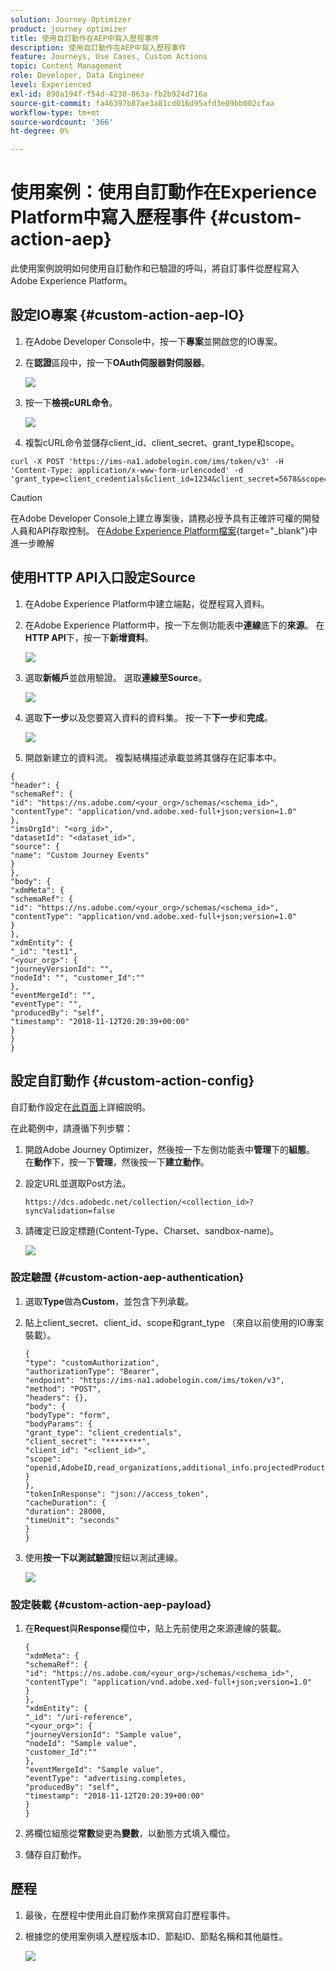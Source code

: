 ```yaml
---
solution: Journey Optimizer
product: journey optimizer
title: 使用自訂動作在AEP中寫入歷程事件
description: 使用自訂動作在AEP中寫入歷程事件
feature: Journeys, Use Cases, Custom Actions
topic: Content Management
role: Developer, Data Engineer
level: Experienced
exl-id: 890a194f-f54d-4230-863a-fb2b924d716a
source-git-commit: fa46397b87ae3a81cd016d95afd3e09bb002cfaa
workflow-type: tm+mt
source-wordcount: '366'
ht-degree: 0%

---
```


# 使用案例：使用自訂動作在Experience Platform中寫入歷程事件 {#custom-action-aep}

此使用案例說明如何使用自訂動作和已驗證的呼叫，將自訂事件從歷程寫入Adobe Experience Platform。

## 設定IO專案 {#custom-action-aep-IO}

1. 在Adobe Developer Console中，按一下&#x200B;**專案**&#x200B;並開啟您的IO專案。

1. 在&#x200B;**認證**&#x200B;區段中，按一下&#x200B;**OAuth伺服器對伺服器**。

   ![](assets/custom-action-aep-1.png)

1. 按一下&#x200B;**檢視cURL命令**。

   ![](assets/custom-action-aep-2.png)

1. 複製cURL命令並儲存client_id、client_secret、grant_type和scope。

```
curl -X POST 'https://ims-na1.adobelogin.com/ims/token/v3' -H 'Content-Type: application/x-www-form-urlencoded' -d 'grant_type=client_credentials&client_id=1234&client_secret=5678&scope=openid,AdobeID,read_organizations,additional_info.projectedProductContext,session'
```

>[!CAUTION]
>
>在Adobe Developer Console上建立專案後，請務必授予具有正確許可權的開發人員和API存取控制。 在[Adobe Experience Platform檔案](https://experienceleague.adobe.com/zh-hant/docs/experience-platform/landing/platform-apis/api-authentication#grant-developer-and-api-access-control){target="_blank"}中進一步瞭解

## 使用HTTP API入口設定Source

1. 在Adobe Experience Platform中建立端點，從歷程寫入資料。

1. 在Adobe Experience Platform中，按一下左側功能表中&#x200B;**連線**&#x200B;底下的&#x200B;**來源**。 在&#x200B;**HTTP API**&#x200B;下，按一下&#x200B;**新增資料**。

   ![](assets/custom-action-aep-3.png)

1. 選取&#x200B;**新帳戶**&#x200B;並啟用驗證。 選取&#x200B;**連線至Source**。

   ![](assets/custom-action-aep-4.png)

1. 選取&#x200B;**下一步**&#x200B;以及您要寫入資料的資料集。 按一下&#x200B;**下一步**&#x200B;和&#x200B;**完成**。

   ![](assets/custom-action-aep-5.png)

1. 開啟新建立的資料流。 複製結構描述承載並將其儲存在記事本中。

```
{
"header": {
"schemaRef": {
"id": "https://ns.adobe.com/<your_org>/schemas/<schema_id>",
"contentType": "application/vnd.adobe.xed-full+json;version=1.0"
},
"imsOrgId": "<org_id>",
"datasetId": "<dataset_id>",
"source": {
"name": "Custom Journey Events"
}
},
"body": {
"xdmMeta": {
"schemaRef": {
"id": "https://ns.adobe.com/<your_org>/schemas/<schema_id>",
"contentType": "application/vnd.adobe.xed-full+json;version=1.0"
}
},
"xdmEntity": {
"_id": "test1",
"<your_org>": {
"journeyVersionId": "",
"nodeId": "", "customer_Id":""
},
"eventMergeId": "",
"eventType": "",
"producedBy": "self",
"timestamp": "2018-11-12T20:20:39+00:00"
}
}
}
```

## 設定自訂動作 {#custom-action-config}

自訂動作設定在[此頁面](../action/about-custom-action-configuration.md)上詳細說明。

在此範例中，請遵循下列步驟：

1. 開啟Adobe Journey Optimizer，然後按一下左側功能表中&#x200B;**管理**&#x200B;下的&#x200B;**組態**。 在&#x200B;**動作**&#x200B;下，按一下&#x200B;**管理**，然後按一下&#x200B;**建立動作**。

1. 設定URL並選取Post方法。

   `https://dcs.adobedc.net/collection/<collection_id>?syncValidation=false`

1. 請確定已設定標題(Content-Type、Charset、sandbox-name)。

   ![](assets/custom-action-aep-7bis.png)

### 設定驗證 {#custom-action-aep-authentication}

1. 選取&#x200B;**Type**&#x200B;做為&#x200B;**Custom**，並包含下列承載。

1. 貼上client_secret、client_id、scope和grant_type （來自以前使用的IO專案裝載）。

   ```
   {
   "type": "customAuthorization",
   "authorizationType": "Bearer",
   "endpoint": "https://ims-na1.adobelogin.com/ims/token/v3",
   "method": "POST",
   "headers": {},
   "body": {
   "bodyType": "form",
   "bodyParams": {
   "grant_type": "client_credentials",
   "client_secret": "********",
   "client_id": "<client_id>",
   "scope": "openid,AdobeID,read_organizations,additional_info.projectedProductContext,session"
   }
   },
   "tokenInResponse": "json://access_token",
   "cacheDuration": {
   "duration": 28000,
   "timeUnit": "seconds"
   }
   }
   ```

1. 使用&#x200B;**按一下以測試驗證**&#x200B;按鈕以測試連線。

   ![](assets/custom-action-aep-8.png)

### 設定裝載 {#custom-action-aep-payload}

1. 在&#x200B;**Request**&#x200B;與&#x200B;**Response**&#x200B;欄位中，貼上先前使用之來源連線的裝載。

   ```
   {
   "xdmMeta": {
   "schemaRef": {
   "id": "https://ns.adobe.com/<your_org>/schemas/<schema_id>",
   "contentType": "application/vnd.adobe.xed-full+json;version=1.0"
   }
   },
   "xdmEntity": {
   "_id": "/uri-reference",
   "<your_org>": {
   "journeyVersionId": "Sample value",
   "nodeId": "Sample value",
   "customer_Id":""
   },
   "eventMergeId": "Sample value",
   "eventType": "advertising.completes,
   "producedBy": "self",
   "timestamp": "2018-11-12T20:20:39+00:00"
   }
   }
   ```

1. 將欄位組態從&#x200B;**常數**&#x200B;變更為&#x200B;**變數**，以動態方式填入欄位。

1. 儲存自訂動作。

## 歷程

1. 最後，在歷程中使用此自訂動作來撰寫自訂歷程事件。

1. 根據您的使用案例填入歷程版本ID、節點ID、節點名稱和其他屬性。

   ![](assets/custom-action-aep-9.png)
